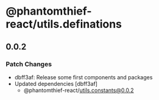 # @phantomthief-react/utils.definations

## 0.0.2

### Patch Changes

- dbff3af: Release some first components and packages
- Updated dependencies [dbff3af]
  - @phantomthief-react/utils.constants@0.0.2
